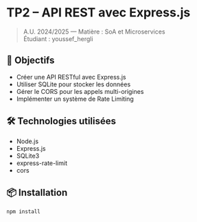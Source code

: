 # TP2 – API REST avec Express.js

> A.U. 2024/2025 — Matière : SoA et Microservices  
> Étudiant : youssef_hergli

## 📌 Objectifs

- Créer une API RESTful avec Express.js
- Utiliser SQLite pour stocker les données
- Gérer le CORS pour les appels multi-origines
- Implémenter un système de Rate Limiting

## 🛠️ Technologies utilisées

- Node.js
- Express.js
- SQLite3
- express-rate-limit
- cors

## 📦 Installation

```bash
npm install
